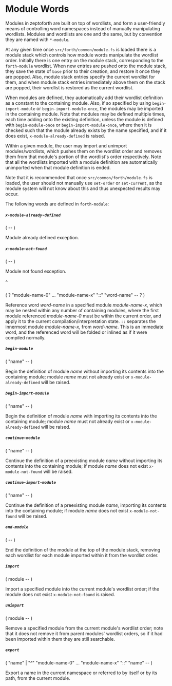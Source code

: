 # Module Words

Modules in zeptoforth are built on top of wordlists, and form a user-friendly means of controlling word namespaces instead of manually manipulating wordlists. Modules and wordlists are one and the same, but by convention they are named with `*-module`.

At any given time once `src/forth/common/module.fs` is loaded there is a module stack which controls how module words manipulate the wordlist order. Initially there is one entry on the module stack, corresponding to the `forth-module` wordlist. When new entries are pushed onto the module stack, they save the state of `base` prior to their creation, and restore it once they are popped. Also, module stack entries specify the current wordlist for them, and when module stack entries immediately above them on the stack are popped, their wordlist is restored as the current wordlist.

When modules are defined, they automatically add their wordlist definition as a constant to the containing module. Also, if so specified by using `begin-import-module` or `begin-import-module-once`, the modules may be imported in the containing module. Note that modules may be defined multiple times, each time adding onto the existing definition, unless the module is defined with `begin-module-once` or `begin-import-module-once`, where then it is checked such that the module already exists by the name specified, and if it does exist, `x-module-already-defined` is raised.

Within a given module, the user may import and unimport modules/wordlists, which pushes them on the wordlist order and removes them from that module's portion of the wordlist's order respectively. Note that all the wordlists imported with a module definition are automatically unimported when that module definition is ended.

Note that it is recommended that once `src/common/forth/module.fs` is loaded, the user should not manually use `set-order` or `set-current`, as the module system will not know about this and thus unexpected results may occur.

The following words are defined in `forth-module`:

##### `x-module-already-defined`
( -- )

Module already defined exception.

##### `x-module-not-found`
( -- )

Module not found exception.

##### `^`
( ? "module-name-0" ... "module-name-x" "::" "word-name" -- ? )

Reference word *word-name* in a specified module *module-name-x*, which may be nested within any number of containing modules, where the first module referenced *module-name-0* must be within the current order, and apply it to the current compilation/interpretation state. `::` separates the innermost module *module-name-x*, from *word-name*. This is an immediate word, and the referenced word will be folded or inlined as if it were compiled normally.

##### `begin-module`
( "name" -- )

Begin the definition of module *name* without importing its contents into the containing module; module *name* must not already exist or `x-module-already-defined` will be raised.

##### `begin-import-module`
( "name" -- )

Begin the definition of module *name* with importing its contents into the containing module; module *name* must not already exist or `x-module-already-defined` will be raised.

##### `continue-module`
( "name" -- )

Continue the definition of a preexisting module *name* without importing its contents into the containing module; if module *name* does not exist `x-module-not-found` will be raised.

##### `continue-import-module`
( "name" -- )

Continue the definition of a preexisting module *name*, importing its contents into the containing module; if module *name* does not exist `x-module-not-found` will be raised.

##### `end-module`
( -- )

End the definition of the module at the top of the module stack, removing each wordlist for each module imported within it from the wordlist order.

##### `import`
( module -- )

Import a specified module into the current module's wordlist order; if the module does not exist `x-module-not-found` is raised.

##### `unimport`
( module -- )

Remove a specified module from the current module's wordlist order; note that it does not remove it from parent modules' wordlist orders, so if it  had been imported within them they are still searchable.

##### `export`
( "name" | "^" "module-name-0" ... "module-name-x" "::" "name" -- )

Export a name in the current namespace or referred to by itself or by its path, from the current module.
